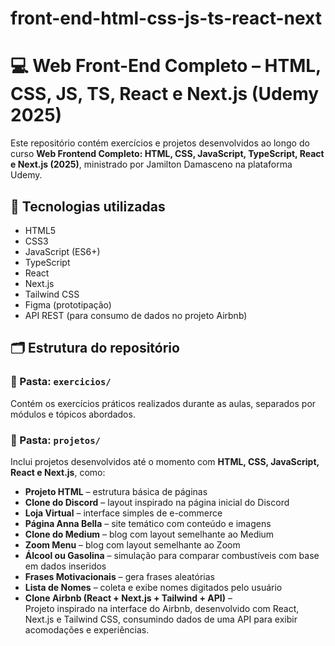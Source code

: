 # front-end-html-css-js-ts-react-next
# 💻 Web Front-End Completo – HTML, CSS, JS, TS, React e Next.js (Udemy 2025)

Este repositório contém exercícios e projetos desenvolvidos ao longo do curso **Web Frontend Completo: HTML, CSS, JavaScript, TypeScript, React e Next.js (2025)**, ministrado por Jamilton Damasceno na plataforma Udemy.

## 🚀 Tecnologias utilizadas
- HTML5
- CSS3
- JavaScript (ES6+)
- TypeScript 
- React 
- Next.js 
- Tailwind CSS
- Figma (prototipação)
- API REST (para consumo de dados no projeto Airbnb)

## 🗂️ Estrutura do repositório

### 📁 Pasta: `exercicios/`
Contém os exercícios práticos realizados durante as aulas, separados por módulos e tópicos abordados.

### 📁 Pasta: `projetos/`
Inclui projetos desenvolvidos até o momento com **HTML, CSS, JavaScript, React e Next.js**, como:

- **Projeto HTML** – estrutura básica de páginas  
- **Clone do Discord** – layout inspirado na página inicial do Discord  
- **Loja Virtual** – interface simples de e-commerce  
- **Página Anna Bella** – site temático com conteúdo e imagens  
- **Clone do Medium** – blog com layout semelhante ao Medium  
- **Zoom Menu** – blog com layout semelhante ao Zoom  
- **Álcool ou Gasolina** – simulação para comparar combustíveis com base em dados inseridos  
- **Frases Motivacionais** – gera frases aleatórias  
- **Lista de Nomes** – coleta e exibe nomes digitados pelo usuário  
- **Clone Airbnb (React + Next.js + Tailwind + API)** –  
  Projeto inspirado na interface do Airbnb, desenvolvido com React, Next.js e Tailwind CSS, consumindo dados de uma API para exibir acomodações e experiências.  

